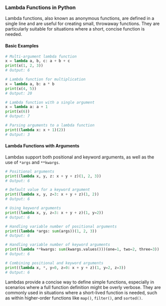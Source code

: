 ### Lambda Functions in Python
Lambda functions, also known as anonymous functions, are defined in a single line and are useful for creating small, throwaway functions. They are particularly suitable for situations where a short, concise function is needed.
#### Basic Examples
```python
# Multi-argument lambda function
x = lambda a, b, c: a + b + c
print(x(1, 2, 3))
# Output: 6

# Lambda function for multiplication
x = lambda a, b: a * b
print(x(4, 5))
# Output: 20

# Lambda function with a single argument
x = lambda a: a + 1
print(x(6))
# Output: 7

# Parsing arguments to a lambda function
print((lambda x: x + 1)(2))
# Output: 3
```
#### Lambda Functions with Arguments
Lambdas support both positional and keyword arguments, as well as the use of `*args` and `**kwargs`.
```python
# Positional arguments
print((lambda x, y, z: x + y + z)(1, 2, 3))
# Output: 6

# Default value for a keyword argument
print((lambda x, y, z=3: x + y + z)(1, 2))
# Output: 6

# Using keyword arguments
print((lambda x, y, z=3: x + y + z)(1, y=2))
# Output: 6

# Handling variable number of positional arguments
print((lambda *args: sum(args))(1, 2, 3))
# Output: 6

# Handling variable number of keyword arguments
print((lambda **kwargs: sum(kwargs.values()))(one=1, two=2, three=3))
# Output: 6

# Combining positional and keyword arguments
print((lambda x, *, y=0, z=0: x + y + z)(1, y=2, z=3))
# Output: 6
```
Lambdas provide a concise way to define simple functions, especially in scenarios where a full function definition might be overly verbose. They are commonly used in situations where a short-lived function is needed, such as within higher-order functions like `map()`, `filter()`, and `sorted()`.